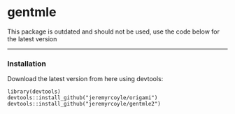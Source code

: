 gentmle
=======
This package is outdated and should not be used, use the code below for the latest version

--------------------------

### Installation

Download the latest version from here using devtools:

```
library(devtools)
devtools::install_github("jeremyrcoyle/origami")
devtools::install_github("jeremyrcoyle/gentmle2")
```



